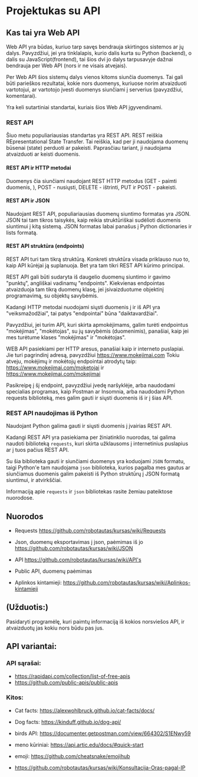 # Projektukas su API

## Kas tai yra Web API

Web API yra būdas, kuriuo tarp savęs bendrauja skirtingos sistemos ar jų dalys. 
Pavyzdžiui, jei yra tinklalapis, kurio dalis kurta su Python (backend), o dalis su JavaScript(frontend), 
tai šios dvi jo dalys tarpusavyje dažnai bendrauja per Web API (nors ir ne visais atvejais). 

Per Web API šios sistemų dalys vienos kitoms siunčia duomenys. Tai gali būti parieškos rezultatai, kokie nors duomenys, 
kuriuose norim atvaizduoti vartotojui, ar vartotojo įvesti duomenys siunčiami į serverius (pavyzdžiui, komentarai).

Yra keli sutartiniai standartai, kuriais šios Web API įgyvendinami. 

### REST API

Šiuo metu populiariausias standartas yra REST API. REST reiškia REpresentational State Transfer. Tai reiškia, kad 
per ji naudojama duomenų būsenai (state) perduoti ar pakeisti. Paprasčiau tariant, ji naudojama atvaizduoti ar 
keisti duomenis.

#### REST API ir HTTP metodai

Duomenys čia siunčiami naudojant REST HTTP metodus 
(GET - paimti duomenis, ), POST - nusiųsti, DELETE - ištrinti, PUT ir POST - pakeisti. 

#### REST API ir JSON

Naudojant REST API, populiariausias duomenų siuntimo formatas yra JSON. JSON tai tam tikros taisykės, kaip reikia 
struktūriškai sudėlioti duomenis siuntimui į kitą sistemą. JSON formatas labai panašus į Python 
dictionaries ir lists formatą. 

#### REST API struktūra (endpoints)

REST API turi tam tikrą struktūrą. Konkreti struktūra visada priklauso nuo to, kaip API kūrėjai ją suplanuoja. 
Bet yra tam tikri REST API kūrimo principai.

REST API gali būti sudaryta iš daugelio duomenų siuntimo ir gavimo "punktų", angliškai vadinamų "endpoints". 
Kiekvienas endpointas atvaizduoja tam tikrą duomenų klasę, jei įsivaizduotume objektinį programavimą, 
su objektų savybėmis.

Kadangi HTTP metodai nuodojami siųsti duomenis į ir iš API yra "veiksmažodžiai", tai patys "endpointai" būna 
"daiktavardžiai".

Pavyzdžiui, jei turim API, kuri skirta apmokėjimams, galim turėti endpointus "mokėjimas", "mokėtojas", su jų 
savybėmis (duomenimis), panašiai, kaip jei mes turėtume klases "mokėjimas" ir "mokėtojas". 

WEB API pasiekiami per HTTP aresus, panašiai kaip ir interneto puslapiai. 
Jie turi pagrindinį adresą, pavyzdžiui https://www.mokejimai.com Tokiu atveju, mokėjimų ir mokėtojų endpointai 
atrodytų taip: https://www.mokejimai.com/moketojai ir https://www.mokejimai.com/mokejimai

Pasikreipę į šį endpoint, pavyzdžiui įvedę naršyklėje, arba naudodami specialias programas, kaip Postman ar Insomnia, 
arba naudodami Python requests biblioteką, mes galim gauti ir siųsti duomenis iš ir į šias API. 


### REST API naudojimas iš Python

Naudojant Python galima gauti ir siųsti duomenis į įvairias REST API. 

Kadangi REST API yra pasiekiama per žiniatinklio nuorodas, tai galima naudoti biblioteką `requests`, kuri skirta 
užklausoms į internetinius puslapius ar į tuos pačius REST API. 


Su šia biblioteka gauti ir siunčiami duomenys yra koduojami `JSON` formatu, taigi Python'e tam naudojama
`json` biblioteka, kurios pagalba mes gautus ar siunčiamus duomenis galim pakeisti iš Python struktūrų 
į JSON formatą siuntimui, ir atvirkščiai. 

Informaciją apie `requests` ir `json` bibliotekas rasite žemiau pateiktose nuorodose.

## Nuorodos

- Requests  https://github.com/robotautas/kursas/wiki/Requests 

- Json, duomenų eksportavimas į json, paėmimas iš jo https://github.com/robotautas/kursas/wiki/JSON

- API https://github.com/robotautas/kursas/wiki/API's 

- Public API, duomenų paėmimas 

- Aplinkos kintamieji: https://github.com/robotautas/kursas/wiki/Aplinkos-kintamieji 


## (Užduotis:) 

Pasidaryti programėlę, kuri paimtų informaciją iš kokios norsviešos API, ir atvaizduotų jas kokiu nors būdu pas jus.  


## API variantai: 

### API sąrašai: 
- https://rapidapi.com/collection/list-of-free-apis
- https://github.com/public-apis/public-apis


### Kitos: 

- Cat facts: https://alexwohlbruck.github.io/cat-facts/docs/ 

- Dog facts: https://kinduff.github.io/dog-api/

- birds API: https://documenter.getpostman.com/view/664302/S1ENwy59 

- meno kūriniai: https://api.artic.edu/docs/#quick-start 

- emoji: https://github.com/cheatsnake/emojihub 

- https://github.com/robotautas/kursas/wiki/Konsultacija-Oras-pagal-IP


